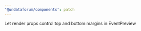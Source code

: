 ```yaml
---
'@undataforum/components': patch
---
```


Let render props control top and bottom margins in EventPreview
